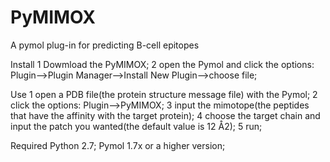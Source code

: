 # PyMIMOX
A pymol plug-in for predicting B-cell epitopes

Install
  1 Dowmload the PyMIMOX;
  2 open the Pymol and click the options:
    Plugin-->Plugin Manager-->Install New Plugin-->choose file;


Use
  1 open a PDB file(the protein structure message file) with the Pymol;
  2 click the options:
      Plugin-->PyMIMOX;
  3 input the mimotope(the peptides that have the affinity with the target protein);
  4 choose the target chain and input the patch you wanted(the default value is 12 Å2);
  5 run;


Required
  Python 2.7;
  Pymol 1.7x or a higher version;
  
  

